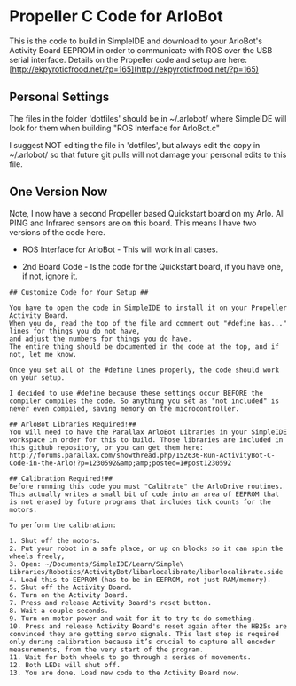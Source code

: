 Propeller C Code for ArloBot
============================

This is the code to build in SimpleIDE and download to your ArloBot's Activity Board EEPROM in order to communicate with ROS over the USB serial interface.
Details on the Propeller code and setup are here: [http://ekpyroticfrood.net/?p=165](http://ekpyroticfrood.net/?p=165)

## Personal Settings ##
The files in the folder 'dotfiles' should be in
~/.arlobot/
where SimpleIDE will look for them when building "ROS Interface for ArloBot.c"

I suggest NOT editing the file in 'dotfiles', but always edit the copy in
~/.arlobot/ so that future git pulls will not damage your
personal edits to this file.

## One Version Now ##
Note, I now have a second Propeller based Quickstart board on my Arlo. All PING and Infrared sensors are on this board. This means I have two versions of the code here.
* ROS Interface for ArloBot - This will work in all cases.

* 2nd Board Code - Is the code for the Quickstart board, if you have one, if not, ignore it.

```
## Customize Code for Your Setup ##

You have to open the code in SimpleIDE to install it on your Propeller Activity Board.
When you do, read the top of the file and comment out "#define has..." lines for things you do not have,
and adjust the numbers for things you do have.
The entire thing should be documented in the code at the top, and if not, let me know.

Once you set all of the #define lines properly, the code should work on your setup.

I decided to use #define because these settings occur BEFORE the compiler compiles the code. So anything you set as "not included" is never even compiled, saving memory on the microcontroller.

## ArloBot Libraries Required!##
You will need to have the Parallax ArloBot Libraries in your SimpleIDE workspace in order for this to build. Those libraries are included in this github repository, or you can get them here:
http://forums.parallax.com/showthread.php/152636-Run-ActivityBot-C-Code-in-the-Arlo!?p=1230592&amp;amp;posted=1#post1230592

## Calibration Required!##
Before running this code you must "Calibrate" the ArloDrive routines.
This actually writes a small bit of code into an area of EEPROM that is not erased by future programs that includes tick counts for the motors.

To perform the calibration:

1. Shut off the motors.
2. Put your robot in a safe place, or up on blocks so it can spin the wheels freely,
3. Open: ~/Documents/SimpleIDE/Learn/Simple\ Libraries/Robotics/ActivityBot/libarlocalibrate/libarlocalibrate.side
4. Load this to EEPROM (has to be in EEPROM, not just RAM/memory).
5. Shut off the Activity Board.
6. Turn on the Activity Board.
7. Press and release Activity Board's reset button.
8. Wait a couple seconds.
9. Turn on motor power and wait for it to try to do something.
10. Press and release Activity Board's reset again after the HB25s are convinced they are getting servo signals. This last step is required only during calibration because it’s crucial to capture all encoder measurements, from the very start of the program.
11. Wait for both wheels to go through a series of movements.
12. Both LEDs will shut off.
13. You are done. Load new code to the Activity Board now.
